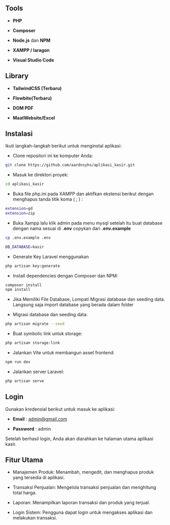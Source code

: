 ## Tools

-   **PHP** 

-   **Composer**

-   **Node.js** dan **NPM**

-   **XAMPP / laragon**

-   **Visual Studio Code**


## Library 

- **TailwindCSS (Terbaru)**

- **Flowbite(Terbaru)**

- **DOM PDF**

- **MaatWebsite/Excel**


## Instalasi

Ikuti langkah-langkah berikut untuk menginstal aplikasi:

-   Clone repositori ini ke komputer Anda:

```bash
git clone https://github.com/aardnsyhs/aplikasi_kasir.git
```

-   Masuk ke direktori proyek:

```bash
cd aplikasi_kasir
```

-   Buka file php.ini pada XAMPP dan aktifkan ekstensi berikut dengan menghapus tanda titik koma ( ; ) :

```bash
extension=gd
extension=zip
```

-   Buka Xampp lalu klik admin pada menu mysql setelah itu buat database dengan nama sesuai di **.env** copykan dari **.env.example**
```bash
cp .env.example .env
```

```bash
DB_DATABASE=kasir
```
-   Generate Key Laravel menggunakan
```bash
php artisan key:generate
```

-   Install dependencies dengan Composer dan NPM:

```bash
composer install
npm install
```

- Jika Memiliki File Database, Lompati Migrasi database dan seeding data.
Langsung saja import database yang berada dalam folder 

-   Migrasi database dan seeding data:

```bash
php artisan migrate --seed
```

-   Buat symbolic link untuk storage:

```bash
php artisan storage:link
```

-   Jalankan Vite untuk membangun asset frontend:

```bash
npm run dev
```

-   Jalankan server Laravel:

```bash
php artisan serve
```

## Login

Gunakan kredensial berikut untuk masuk ke aplikasi:

-   **Email** : admin@gmail.com

-   **Password** : admin

Setelah berhasil login, Anda akan diarahkan ke halaman utama aplikasi kasir.

## Fitur Utama

-   Manajemen Produk: Menambah, mengedit, dan menghapus produk yang tersedia di aplikasi.

-   Transaksi Penjualan: Mengelola transaksi penjualan dan menghitung total harga.

-   Laporan: Menampilkan laporan transaksi dan produk yang terjual.

-   Login Sistem: Pengguna dapat login untuk mengakses aplikasi dan melakukan transaksi.
